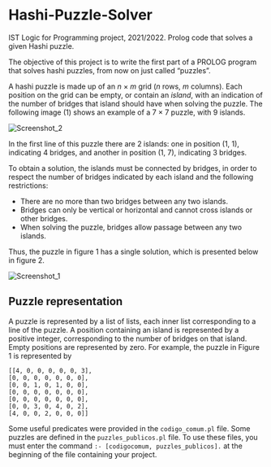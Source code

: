 # Hashi-Puzzle-Solver
IST Logic for Programming project, 2021/2022. Prolog code that solves a given Hashi puzzle.

The objective of this project is to write the first part of a PROLOG program that solves hashi puzzles, from now on just called “puzzles”.

A hashi puzzle is made up of an _n_ × _m_ grid (_n_ rows, _m_ columns). Each position on the grid can be empty, or contain an _island_, with an indication of the number of bridges that island should have when solving the puzzle. The following image (1) shows an example of a 7 × 7 puzzle, with 9 islands.

![Screenshot_2](https://github.com/TiDeane/Hashi-Puzzle-Solver/assets/120483063/44bbeb52-fb91-42ea-af46-93399962fdb7)

In the first line of this puzzle there are 2 islands: one in position (1, 1), indicating 4 bridges, and another in position (1, 7), indicating 3 bridges.

To obtain a solution, the islands must be connected by bridges, in order to respect the number of bridges indicated by each island and the following restrictions:
- There are no more than two bridges between any two islands.
- Bridges can only be vertical or horizontal and cannot cross islands or other bridges.
- When solving the puzzle, bridges allow passage between any two islands.

Thus, the puzzle in figure 1 has a single solution, which is presented below in figure 2.

![Screenshot_1](https://github.com/TiDeane/Hashi-Puzzle-Solver/assets/120483063/91855770-2164-4ebc-b61b-8ae16ad5a0c8)

## Puzzle representation
A puzzle is represented by a list of lists, each inner list corresponding to a line of the puzzle. A position containing an island is represented by a positive integer, corresponding to the number of bridges on that island. Empty positions are represented by zero. For example, the puzzle in Figure 1 is represented by

`[[4, 0, 0, 0, 0, 0, 3],`  \
`[0, 0, 0, 0, 0, 0, 0],`  \
`[0, 0, 1, 0, 1, 0, 0],`  \
`[0, 0, 0, 0, 0, 0, 0],`  \
`[0, 0, 0, 0, 0, 0, 0],`  \
`[0, 0, 3, 0, 4, 0, 2],`  \
`[4, 0, 0, 2, 0, 0, 0]]`

Some useful predicates were provided in the `codigo_comum.pl` file. Some puzzles are defined in the `puzzles_publicos.pl` file. To use these files, you must enter the command `:- [codigocomum, puzzles_publicos].` at the beginning of the file containing your project.